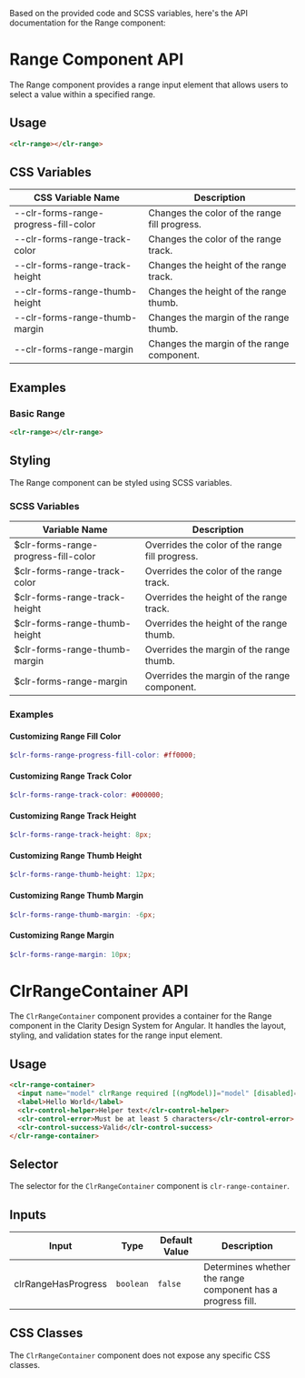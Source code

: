 Based on the provided code and SCSS variables, here's the API documentation for the Range component:

# Range Component API

The Range component provides a range input element that allows users to select a value within a specified range.

## Usage

```html
<clr-range></clr-range>
```

## CSS Variables

| CSS Variable Name                     | Description                                   |
| ------------------------------------- | --------------------------------------------- |
| --clr-forms-range-progress-fill-color | Changes the color of the range fill progress. |
| --clr-forms-range-track-color         | Changes the color of the range track.         |
| --clr-forms-range-track-height        | Changes the height of the range track.        |
| --clr-forms-range-thumb-height        | Changes the height of the range thumb.        |
| --clr-forms-range-thumb-margin        | Changes the margin of the range thumb.        |
| --clr-forms-range-margin              | Changes the margin of the range component.    |

## Examples

### Basic Range

```html
<clr-range></clr-range>
```

## Styling

The Range component can be styled using SCSS variables.

### SCSS Variables

| Variable Name                        | Description                                     |
| ------------------------------------ | ----------------------------------------------- |
| $clr-forms-range-progress-fill-color | Overrides the color of the range fill progress. |
| $clr-forms-range-track-color         | Overrides the color of the range track.         |
| $clr-forms-range-track-height        | Overrides the height of the range track.        |
| $clr-forms-range-thumb-height        | Overrides the height of the range thumb.        |
| $clr-forms-range-thumb-margin        | Overrides the margin of the range thumb.        |
| $clr-forms-range-margin              | Overrides the margin of the range component.    |

### Examples

#### Customizing Range Fill Color

```scss
$clr-forms-range-progress-fill-color: #ff0000;
```

#### Customizing Range Track Color

```scss
$clr-forms-range-track-color: #000000;
```

#### Customizing Range Track Height

```scss
$clr-forms-range-track-height: 8px;
```

#### Customizing Range Thumb Height

```scss
$clr-forms-range-thumb-height: 12px;
```

#### Customizing Range Thumb Margin

```scss
$clr-forms-range-thumb-margin: -6px;
```

#### Customizing Range Margin

```scss
$clr-forms-range-margin: 10px;
```

# ClrRangeContainer API

The `ClrRangeContainer` component provides a container for the Range component in the Clarity Design System for Angular. It handles the layout, styling, and validation states for the range input element.

## Usage

```html
<clr-range-container>
  <input name="model" clrRange required [(ngModel)]="model" [disabled]="disabled" />
  <label>Hello World</label>
  <clr-control-helper>Helper text</clr-control-helper>
  <clr-control-error>Must be at least 5 characters</clr-control-error>
  <clr-control-success>Valid</clr-control-success>
</clr-range-container>
```

## Selector

The selector for the `ClrRangeContainer` component is `clr-range-container`.

## Inputs

| Input               | Type      | Default Value | Description                                                 |
| ------------------- | --------- | ------------- | ----------------------------------------------------------- |
| clrRangeHasProgress | `boolean` | `false`       | Determines whether the range component has a progress fill. |

## CSS Classes

The `ClrRangeContainer` component does not expose any specific CSS classes.
